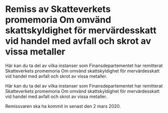 # Remiss av Skatteverkets promemoria Om omvänd skattskyldighet för mervärdesskatt vid handel med avfall och skrot av vissa metaller

Här kan du ta del av vilka instanser som Finansdepartementet har remitterat Skatteverkets promemoria Om omvänd skattskyldighet för mervärdesskatt vid handel med avfall och skrot av vissa metaller.

Här kan du ta del av vilka instanser som Finansdepartementet har remitterat Skatteverkets promemoria Om omvänd skattskyldighet för mervärdesskatt vid handel med avfall och skrot av vissa metaller.

Remissvaren ska ha kommit in senast den 2 mars 2020.
